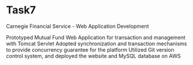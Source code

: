 # Task7
Carnegie Financial Service - Web Application Development


Prototyped Mutual Fund Web Application for transaction and management with Tomcat Servlet
Adopted synchronization and transaction mechanisms to provide concurrency guarantee for the platform
Utilized Git version control system, and deployed the website and MySQL database on AWS
